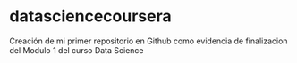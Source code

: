 # datasciencecoursera
Creación de mi primer repositorio en Github como evidencia de finalizacion del Modulo 1 del curso Data Science
